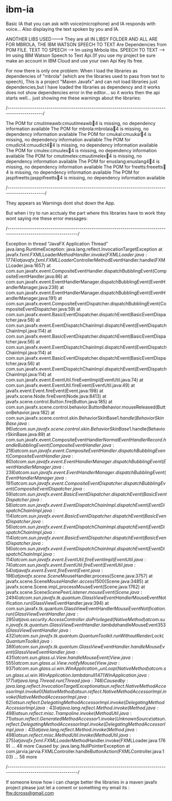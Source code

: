 # ibm-ia
Basic IA that you can ask with voice(microphone) and IA responds with voice... Also displaying the text spoken by you and IA.

ANOTHER LIBS USED---> They are all IN LIBSY FOLDER AND ALL ARE FOR MBROLA, THE IBM WATSON SPEECH TO TEXT Are Dependencies from POM FILE.
TEXT TO SPEECH --> Im using Mrbola libs.
SPEECH TO TEXT --> Im using IBM Watson Speech to Text Api.(If you use my project be sure make an account in IBM Cloud and use your own Api Key Its free.

For now there is only one problem: When I load the libraries as dependencies of "mbrola" (which are the libraries used to pass from text to speech), This is a project "Maven Javafx" and can not load libraries just dependencies,but I have loaded the libraries as dependency and it works does not show dependencies error in the editor... so it works then the api starts well... just showing me these warnings about the libraries:

/-----------------------------------------------------------------------------------------------/

The POM for cmutimeawb:cmuutimeawb:jar:4 is missing, no dependency information available
The POM for mbrola:mbrolaia:jar:4 is missing, no dependency information available
The POM for cmukal:cmuukal:jar:4 is missing, no dependency information available
The POM for cmudict4:cmuudict4:jar:4 is missing, no dependency information available
The POM for cmulex:cmuulex:jar:4 is missing, no dependency information available
The POM for cmutimelex:cmuutimelex:jar:4 is missing, no dependency information available
The POM for enuslang:enuslang4:jar:4 is missing, no dependency information available
The POM for freetts:freeetts:jar:4 is missing, no dependency information available
The POM for jaspifreetts:jasppifreetts:jar:4 is missing, no dependency information available

/------------------------------------------------------------------------------------------------/

They appears as Warnings dont shut down the App.

But when i try to run acctualy the part where this libraries have to work they wont saying me these error messages:

/----------------------------------------------------------------------------------------------------------------/

Exception in thread "JavaFX Application Thread" java.lang.RuntimeException: java.lang.reflect.InvocationTargetException
	at javafx.fxml.FXMLLoader$MethodHandler.invoke(FXMLLoader.java:1774)
	at javafx.fxml.FXMLLoader$ControllerMethodEventHandler.handle(FXMLLoader.java:1657)
	at com.sun.javafx.event.CompositeEventHandler.dispatchBubblingEvent(CompositeEventHandler.java:86)
	at com.sun.javafx.event.EventHandlerManager.dispatchBubblingEvent(EventHandlerManager.java:238)
	at com.sun.javafx.event.EventHandlerManager.dispatchBubblingEvent(EventHandlerManager.java:191)
	at com.sun.javafx.event.CompositeEventDispatcher.dispatchBubblingEvent(CompositeEventDispatcher.java:59)
	at com.sun.javafx.event.BasicEventDispatcher.dispatchEvent(BasicEventDispatcher.java:58)
	at com.sun.javafx.event.EventDispatchChainImpl.dispatchEvent(EventDispatchChainImpl.java:114)
	at com.sun.javafx.event.BasicEventDispatcher.dispatchEvent(BasicEventDispatcher.java:56)
	at com.sun.javafx.event.EventDispatchChainImpl.dispatchEvent(EventDispatchChainImpl.java:114)
	at com.sun.javafx.event.BasicEventDispatcher.dispatchEvent(BasicEventDispatcher.java:56)
	at com.sun.javafx.event.EventDispatchChainImpl.dispatchEvent(EventDispatchChainImpl.java:114)
	at com.sun.javafx.event.EventUtil.fireEventImpl(EventUtil.java:74)
	at com.sun.javafx.event.EventUtil.fireEvent(EventUtil.java:49)
	at javafx.event.Event.fireEvent(Event.java:198)
	at javafx.scene.Node.fireEvent(Node.java:8413)
	at javafx.scene.control.Button.fire(Button.java:185)
	at com.sun.javafx.scene.control.behavior.ButtonBehavior.mouseReleased(ButtonBehavior.java:182)
	at com.sun.javafx.scene.control.skin.BehaviorSkinBase$1.handle(BehaviorSkinBase.java:96)
	at com.sun.javafx.scene.control.skin.BehaviorSkinBase$1.handle(BehaviorSkinBase.java:89)
	at com.sun.javafx.event.CompositeEventHandler$NormalEventHandlerRecord.handleBubblingEvent(CompositeEventHandler.java:218)
	at com.sun.javafx.event.CompositeEventHandler.dispatchBubblingEvent(CompositeEventHandler.java:80)
	at com.sun.javafx.event.EventHandlerManager.dispatchBubblingEvent(EventHandlerManager.java:238)
	at com.sun.javafx.event.EventHandlerManager.dispatchBubblingEvent(EventHandlerManager.java:191)
	at com.sun.javafx.event.CompositeEventDispatcher.dispatchBubblingEvent(CompositeEventDispatcher.java:59)
	at com.sun.javafx.event.BasicEventDispatcher.dispatchEvent(BasicEventDispatcher.java:58)
	at com.sun.javafx.event.EventDispatchChainImpl.dispatchEvent(EventDispatchChainImpl.java:114)
	at com.sun.javafx.event.BasicEventDispatcher.dispatchEvent(BasicEventDispatcher.java:56)
	at com.sun.javafx.event.EventDispatchChainImpl.dispatchEvent(EventDispatchChainImpl.java:114)
	at com.sun.javafx.event.BasicEventDispatcher.dispatchEvent(BasicEventDispatcher.java:56)
	at com.sun.javafx.event.EventDispatchChainImpl.dispatchEvent(EventDispatchChainImpl.java:114)
	at com.sun.javafx.event.EventUtil.fireEventImpl(EventUtil.java:74)
	at com.sun.javafx.event.EventUtil.fireEvent(EventUtil.java:54)
	at javafx.event.Event.fireEvent(Event.java:198)
	at javafx.scene.Scene$MouseHandler.process(Scene.java:3757)
	at javafx.scene.Scene$MouseHandler.access$1500(Scene.java:3485)
	at javafx.scene.Scene.impl_processMouseEvent(Scene.java:1762)
	at javafx.scene.Scene$ScenePeerListener.mouseEvent(Scene.java:2494)
	at com.sun.javafx.tk.quantum.GlassViewEventHandler$MouseEventNotification.run(GlassViewEventHandler.java:394)
	at com.sun.javafx.tk.quantum.GlassViewEventHandler$MouseEventNotification.run(GlassViewEventHandler.java:295)
	at java.security.AccessController.doPrivileged(Native Method)
	at com.sun.javafx.tk.quantum.GlassViewEventHandler.lambda$handleMouseEvent$353(GlassViewEventHandler.java:432)
	at com.sun.javafx.tk.quantum.QuantumToolkit.runWithoutRenderLock(QuantumToolkit.java:389)
	at com.sun.javafx.tk.quantum.GlassViewEventHandler.handleMouseEvent(GlassViewEventHandler.java:431)
	at com.sun.glass.ui.View.handleMouseEvent(View.java:555)
	at com.sun.glass.ui.View.notifyMouse(View.java:937)
	at com.sun.glass.ui.win.WinApplication._runLoop(Native Method)
	at com.sun.glass.ui.win.WinApplication.lambda$null$147(WinApplication.java:177)
	at java.lang.Thread.run(Thread.java:748)
Caused by: java.lang.reflect.InvocationTargetException
	at sun.reflect.NativeMethodAccessorImpl.invoke0(Native Method)
	at sun.reflect.NativeMethodAccessorImpl.invoke(NativeMethodAccessorImpl.java:62)
	at sun.reflect.DelegatingMethodAccessorImpl.invoke(DelegatingMethodAccessorImpl.java:43)
	at java.lang.reflect.Method.invoke(Method.java:498)
	at sun.reflect.misc.Trampoline.invoke(MethodUtil.java:71)
	at sun.reflect.GeneratedMethodAccessor1.invoke(Unknown Source)
	at sun.reflect.DelegatingMethodAccessorImpl.invoke(DelegatingMethodAccessorImpl.java:43)
	at java.lang.reflect.Method.invoke(Method.java:498)
	at sun.reflect.misc.MethodUtil.invoke(MethodUtil.java:275)
	at javafx.fxml.FXMLLoader$MethodHandler.invoke(FXMLLoader.java:1769)
	... 48 more
Caused by: java.lang.NullPointerException
	at com.jarvia.jarvia.FXMLController.handleButtonAction(FXMLController.java:103)
	... 58 more
	
  /----------------------------------------------------------------------------------------------------------------/
  
If someone know how i can charge better the libraries in a maven javafx project please just let a coment or something my email its : ftw.dcross@gmail.com
